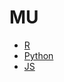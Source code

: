 # MU

- [R](wrappers/r/README.md)
- [Python](wrappers/python/README.md)
- [JS](wrappers/js/README.md)
